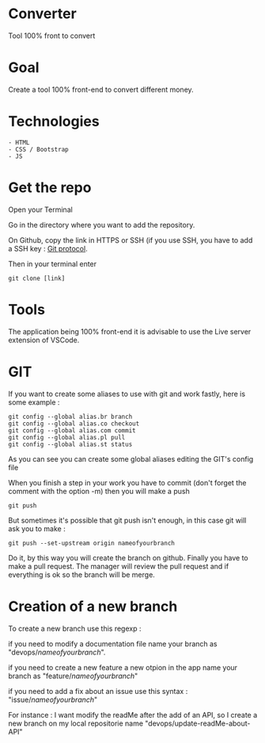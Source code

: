 # Converter
Tool 100% front to convert 


# Goal

Create a tool 100% front-end to convert different money. 

# Technologies
    - HTML
    - CSS / Bootstrap
    - JS 
    
# Get the repo
Open your Terminal 

Go in the directory where you want to add the repository. 

On Github, copy the link in HTTPS or SSH (if you use SSH, you have to add a SSH key : [Git protocol](https://docs.github.com/fr/authentication/connecting-to-github-with-ssh/adding-a-new-ssh-key-to-your-github-account). 

Then in your terminal enter

```
git clone [link]
```

# Tools
The application being 100% front-end it is advisable to use the Live server extension of VSCode. 

# GIT
If you want to create some aliases to use with git and work fastly, here is some example :
```
git config --global alias.br branch
git config --global alias.co checkout
git config --global alias.com commit
git config --global alias.pl pull
git config --global alias.st status
```
As you can see you can create some global aliases editing the GIT's config file 

When you finish a step in your work you have to commit (don't forget the comment with the option -m) then you will make a push 

```
git push
```
But sometimes it's possible that git push isn't enough, in this case git will ask you to make :
```
git push --set-upstream origin nameofyourbranch
```
Do it, by this way you will create the branch on github.
Finally you have to make a pull request. 
The manager will review the pull request and if everything is ok so the branch will be merge. 

# Creation of a new branch 
To create a new branch use this regexp :

if you need to modify a documentation file name your branch as "devops/*nameofyourbranch*". 

if you need to create a new feature a new otpion in the app name your branch as "feature/*nameofyourbranch*"

if you need to add a fix about an issue use this syntax : "issue/*nameofyourbranch*"

For instance :
I want modify the readMe after the add of an API, so I create a new branch on my local repositorie name "devops/update-readMe-about-API"
